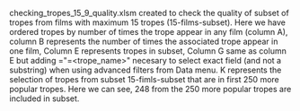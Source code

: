 
checking_tropes_15_9_quality.xlsm 
   created to check the quality of subset of tropes from films with maximum 15 tropes (15-films-subset). Here we have ordered tropes by number of times the trope appear in any film (column A), column B represents the number of times the associated trope appear in one film, Column E represents tropes in subset, Column G same as column E but adding ="=<trope_name>" necesary to select exact field (and not a substring) when using advanced filters from Data menu. K represents the selection of tropes from subset 15-fimls-subset that are in first 250 more popular tropes. Here we can see, 248 from the 250 more popular tropes are included in subset. 
